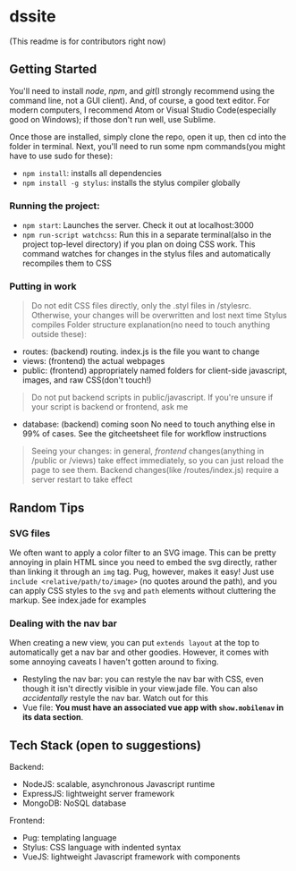 # dssite

(This readme is for contributors right now)

## Getting Started

You'll need to install *node*, *npm*, and *git*(I strongly recommend using the command line, not a GUI client).  And, of course, a good text editor.  For modern computers, I recommend Atom or Visual Studio Code(especially good on Windows); if those don't run well, use Sublime.

Once those are installed, simply clone the repo, open it up, then cd into the folder in terminal.  Next, you'll need to run some npm commands(you might have to use sudo for these):
* `npm install`: installs all dependencies
* `npm install -g stylus`: installs the stylus compiler globally

### Running the project:
* `npm start`: Launches the server.  Check it out at localhost:3000
* `npm run-script watchcss`: Run this in a separate terminal(also in the project top-level directory) if you plan on doing CSS work.  This command watches for changes in the stylus files and automatically recompiles them to CSS

### Putting in work
> Do not edit CSS files directly, only the .styl files in /stylesrc.  Otherwise, your changes will be overwritten and lost next time Stylus compiles
Folder structure explanation(no need to touch anything outside these):
* routes: (backend) routing.  index.js is the file you want to change
* views: (frontend) the actual webpages
* public: (frontend) appropriately named folders for client-side javascript, images, and raw CSS(don't touch!)
> Do not put backend scripts in public/javascript.  If you're unsure if your script is backend or frontend, ask me
* database: (backend) coming soon
No need to touch anything else in 99% of cases.  See the gitcheetsheet file for workflow instructions

> Seeing your changes: in general, _frontend_ changes(anything in /public or /views) take effect immediately, so you can just reload the page to see them.  Backend changes(like /routes/index.js) require a server restart to take effect

## Random Tips

### SVG files
We often want to apply a color filter to an SVG image.  This can be pretty annoying in plain HTML since you need to embed the svg directly, rather than linking it through an `img` tag.  Pug, however, makes it easy!  Just use `include <relative/path/to/image>` (no quotes around the path), and you can apply CSS styles to the `svg` and `path` elements without cluttering the markup.  See index.jade for examples

### Dealing with the nav bar
When creating a new view, you can put `extends layout` at the top to automatically get a nav bar and other goodies.  However, it comes with some annoying caveats I haven't gotten around to fixing.
* Restyling the nav bar: you can restyle the nav bar with CSS, even though it isn't directly visible in your view.jade file.  You can also _accidentally_ restyle the nav bar.  Watch out for this
* Vue file:  **You must have an associated vue app with `show.mobilenav` in its data section**. 

## Tech Stack (open to suggestions)

Backend:
* NodeJS: scalable, asynchronous Javascript runtime
* ExpressJS: lightweight server framework
* MongoDB: NoSQL database

Frontend:
* Pug: templating language
* Stylus: CSS language with indented syntax
* VueJS: lightweight Javascript framework with components
